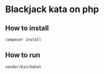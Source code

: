 # Blackjack kata on php


## How to install 
```
composer install
```

## How to run

```
vendor/bin/behat
```